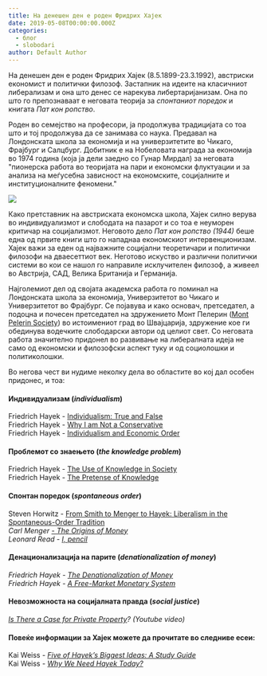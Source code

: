 ```yaml
---
title: На денешен ден е роден Фридрих Хајек
date: 2019-05-08T00:00:00.000Z
categories:
  - блог
  - slobodari
author: Default Author
---
```


На денешен ден е роден Фридрих Хајек (8.5.1899-23.3.1992), австриски економист и политички филозоф. Застапник на идеите на класичниот либерализам и она што денес се нарекува либертаријанизам. Она по што го препознаваат е неговата теорија за _спонтаниот поредок_ и книгата _Пат кон ропство_.

Роден во семејство на професори, ја продолжува традицијата со тоа што и тој продолжува да се занимава со наука. Предавал на Лондонската школа за економија и на универзитетите во Чикаго, Фрајбург и Салцбург. Добитник е на Нобеловата награда за економија во 1974 година (која ја дели заедно со Гунар Мирдал) за неговата "пионерска работа во теоријата на пари и економски флуктуации и за анализа на меѓусебна зависност на економските, социјалните и институционалните феномени."

![](http://libertaniabackup.local/wp-content/uploads/2019/05/Popular-And-Interesting-Equality-Quotes-By-Friedrich-Hayek.jpg)

Како претставник на австриската економска школа, Хајек силно верува во индивидуализмот и слободата на пазарот и со тоа е неуморен критичар на социјализмот. Неговото дело _Пат кон ропство (1944)_ беше една од првите книги што го нападнаа економскиот интервенционизам. Хајек важи за еден од најважните социјални теоретичари и политички филозофи на дваесеттиот век. Неготово искуство и различни политички системи во кои се нашол го направиле исклучителен филозоф, а живеел во Австрија, САД, Велика Британија и Германија.

Најголемиот дел од својата академска работа го поминал на Лондонската школа за економија, Универзитетот во Чикаго и Универзитетот во Фрајбург. Се појавува и како основач, претседател, а подоцна и почесен претседател на здружението Монт Пелерин ([Mont Pelerin Society](https://www.montpelerin.org/)) во истоимениот град во Швајцарија, здружение кое ги обединува водечките слободарски автори од целиот свет. Со неговата работа значително придонел во развивање на либералната идеја не само од економски и филозофски аспект туку и од социолошки и политиколошки.

Во негова чест ви нудиме неколку дела во областите во кој дал особен придонес, и тоа:

#### Индивидуализам (_individualism_)

Friedrich Hayek - [Individualism: True and False](https://fee.org/articles/individualism-true-and-false/)  
Friedrich Hayek - [Why I am Not a Conservative](https://press.uchicago.edu/books/excerpt/2011/hayek_constitution.html)  
Friedrich Hayek - [Individualism and Economic Order](https://mises-media.s3.amazonaws.com/Individualism%20and%20Economic%20Order_4.pdf?file=1&type=document)  

#### Проблемот со знаењето (_the knowledge problem_)  

Friedrich Hayek - [The Use of Knowledge in Society](https://www.econlib.org/library/Essays/hykKnw.html?chapter_num=1#book-reader)  
Friedrich Hayek - [The Pretense of Knowledge](https://mises.org/library/pretense-knowledge)  

#### **Спонтан поредок (**_**spontaneous order**_**)**

Steven Horwitz - [From Smith to Menger to Hayek: Liberalism in the Spontaneous-Order Tradition](https://www.independent.org/pdf/tir/tir_06_1_horwitz.pdf)  
_Carl Menger_ [_- The Origins of Money_](https://mises-media.s3.amazonaws.com/On%20the%20Origins%20of%20Money_5.pdf?file=1&type=document)  
_Leonard Read -_ [_I, pencil_](https://fee.org/resources/i-pencil/)

#### **Денационализација на парите (**_**denationalization of money**_**)**

_Friedrich Hayek -_ [_The Denationalization of Money_](https://mises-media.s3.amazonaws.com/Denationalisation%20of%20Money%20The%20Argument%20Refined_5.pdf?file=1&type=document)  
_Friedrich Hayek -_ [_A Free-Market Monetary System_](https://mises.org/library/free-market-monetary-system)  

#### Невозможноста на социјалната правда (_social justice_)

[_Is There a Case for Private Property_](https://www.youtube.com/watch?v=p6FJRoTf-Us)_? (Youtube video)_  

#### Повеќе информации за Хајек можете да прочитате во следниве есеи:

Kai Weiss - [_Five of Hayek’s Biggest Ideas: A Study Guide_](https://www.speakfreely.today/2018/07/24/five-hayeks-biggest-ideas-study-guide/?fbclid=IwAR1fGyuT6NmeTx0OO6mZ_AsBJaSWn79zbeg2oUMYXb8n9Eg7VKXTVSk8s4c)  
Kai Weiss - [_Why We Need Hayek Today?_](https://fee.org/articles/why-we-need-hayek-today-more-than-ever/?fbclid=IwAR1jLwfOX1Ccf1XXfqiaYBALXRUBKQZ0UC41mh9DXKVUGxrLE_e7njcxTAg)
